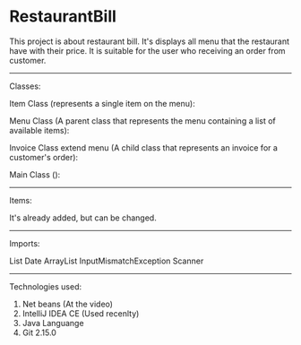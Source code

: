 # RestaurantBill

This project is about restaurant bill. It's displays all menu that the restaurant have with their price. 
It is suitable for the user who receiving an order from customer. 

-----------------------------------------
Classes:
  
  Item Class (represents a single item on the menu):
  
  Menu Class (A parent class that represents the menu containing a list of available items):
  
  Invoice Class extend menu (A child class that represents an invoice for a customer's order):
  
  Main Class ():
  
-----------------------------------------  
Items:
  
  It's already added, but can be changed.

-----------------------------------------
Imports:

  List
  Date
  ArrayList
  InputMismatchException
  Scanner

-----------------------------------------
Technologies used:
  1. Net beans (At the video)
  2. IntelliJ IDEA CE (Used recenlty)
  3. Java Languange
  4. Git 2.15.0
